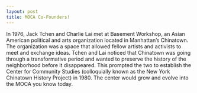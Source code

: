 ```yaml
---
layout: post
title: MOCA Co-Founders!
---
```


In 1976, Jack Tchen and Charlie Lai met at Basement Workshop, an Asian American political and arts organization located in Manhattan’s Chinatown.  The organization was a space that allowed fellow artists and activists to meet and exchange ideas.  Tchen and Lai noticed that Chinatown was going through a transformative period and wanted to preserve the history of the neighborhood before it disappeared.  This prompted the two to establish the Center for Community Studies (colloquially known as the New York Chinatown History Project) in 1980.  The center would grow and evolve into the MOCA you know today.  



